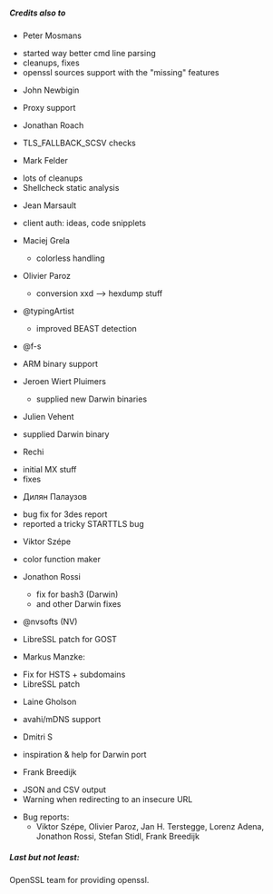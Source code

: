 

##### Credits also to

* Peter Mosmans
 - started way better cmd line parsing
 - cleanups, fixes
 - openssl sources support with the "missing" features

* John Newbigin
 - Proxy support

* Jonathan Roach
 - TLS_FALLBACK_SCSV checks

* Mark Felder
 - lots of cleanups
 - Shellcheck static analysis

* Jean Marsault
 - client auth: ideas, code snipplets
 
* Maciej Grela 
  - colorless handling

* Olivier Paroz
  - conversion xxd --> hexdump stuff 

* @typingArtist
  - improved BEAST detection

* @f-s
 - ARM binary support  

* Jeroen Wiert Pluimers
  - supplied new Darwin binaries

* Julien Vehent
 - supplied Darwin binary

* Rechi
 - initial MX stuff
 - fixes

* Дилян Палаузов
 - bug fix for 3des report
 - reported a tricky STARTTLS bug

* Viktor Szépe
 - color function maker

* Jonathon Rossi
  - fix for bash3 (Darwin)
  - and other Darwin fixes

* @nvsofts (NV)
 - LibreSSL patch for GOST

* Markus Manzke: 
 - Fix for HSTS + subdomains
 - LibreSSL patch

* Laine Gholson
 - avahi/mDNS support

* Dmitri S
 - inspiration & help for Darwin port

* Frank Breedijk
 - JSON and CSV output
 - Warning when redirecting to an insecure URL

* Bug reports:
  - Viktor Szépe, Olivier Paroz, Jan H. Terstegge, Lorenz Adena, Jonathon Rossi, Stefan Stidl, Frank Breedijk

##### Last but not least:

OpenSSL team for providing openssl.

